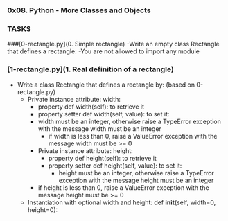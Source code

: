 ###  0x08. Python - More Classes and Objects
### TASKS
###[0-rectangle.py](0. Simple rectangle)
-Write an empty class Rectangle that defines a rectangle:
  -You are not allowed to import any module
### [1-rectangle.py](1. Real definition of a rectangle)
- Write a class Rectangle that defines a rectangle by: (based on 0-rectangle.py)
  - Private instance attribute: width:
    - property def width(self): to retrieve it
    - property setter def width(self, value): to set it:
    - width must be an integer, otherwise raise a TypeError exception with the message width must be an integer
        - if width is less than 0, raise a ValueError exception with the message width must be >= 0
    - Private instance attribute: height:
      - property def height(self): to retrieve it
      - property setter def height(self, value): to set it:
        - height must be an integer, otherwise raise a TypeError exception with the message height must be an integer
    - if height is less than 0, raise a ValueError exception with the message height must be >= 0
   - Instantiation with optional width and height: def __init__(self, width=0, height=0):
